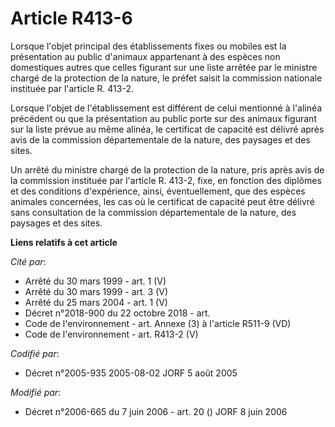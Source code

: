 # Article R413-6

Lorsque l'objet principal des établissements fixes ou mobiles est la présentation au public d'animaux appartenant à des
espèces non domestiques autres que celles figurant sur une liste arrêtée par le ministre chargé de la protection de la
nature, le préfet saisit la commission nationale instituée par l'article R. 413-2. 

Lorsque l'objet de l'établissement est différent de celui mentionné à l'alinéa précédent ou que la présentation au public
porte sur des animaux figurant sur la liste prévue au même alinéa, le certificat de capacité est délivré après avis de la
commission départementale de la nature, des paysages et des sites. 

Un arrêté du ministre chargé de la protection de la nature, pris après avis de la commission instituée par l'article R.
413-2, fixe, en fonction des diplômes et des conditions d'expérience, ainsi, éventuellement, que des espèces animales
concernées, les cas où le certificat de capacité peut être délivré sans consultation de la commission départementale de la
nature, des paysages et des sites.

**Liens relatifs à cet article**

_Cité par_:

  - Arrêté du 30 mars 1999 - art. 1 (V)
  - Arrêté du 30 mars 1999 - art. 3 (V)
  - Arrêté du 25 mars 2004 - art. 1 (V)
  - Décret n°2018-900 du 22 octobre 2018 - art.
  - Code de l'environnement - art. Annexe (3) à l'article R511-9 (VD)
  - Code de l'environnement - art. R413-2 (V)

_Codifié par_:

  - Décret n°2005-935 2005-08-02 JORF 5 août 2005

_Modifié par_:

  - Décret n°2006-665 du 7 juin 2006 - art. 20 () JORF 8 juin 2006
